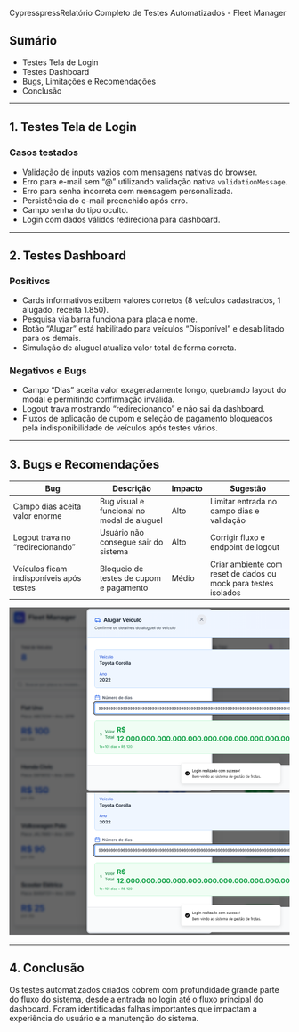 CypresspressRelatório Completo de Testes Automatizados - Fleet Manager

## Sumário

- Testes Tela de Login
- Testes Dashboard
- Bugs, Limitações e Recomendações
- Conclusão

---

## 1. Testes Tela de Login

### Casos testados

- Validação de inputs vazios com mensagens nativas do browser.
- Erro para e-mail sem “@” utilizando validação nativa `validationMessage`.
- Erro para senha incorreta com mensagem personalizada.
- Persistência do e-mail preenchido após erro.
- Campo senha do tipo oculto.
- Login com dados válidos redireciona para dashboard.


---

## 2. Testes Dashboard

### Positivos

- Cards informativos exibem valores corretos (8 veículos cadastrados, 1 alugado, receita 1.850).
- Pesquisa via barra funciona para placa e nome.
- Botão “Alugar” está habilitado para veículos “Disponível” e desabilitado para os demais.
- Simulação de aluguel atualiza valor total de forma correta.

### Negativos e Bugs

- Campo “Dias” aceita valor exageradamente longo, quebrando layout do modal e permitindo confirmação inválida.
- Logout trava mostrando “redirecionando” e não sai da dashboard.
- Fluxos de aplicação de cupom e seleção de pagamento bloqueados pela indisponibilidade de veículos após testes vários.

---

## 3. Bugs e Recomendações

| Bug                                       | Descrição                                     | Impacto  | Sugestão                                                     |
|-------------------------------------------|-----------------------------------------------|----------|--------------------------------------------------------------|
| Campo dias aceita valor enorme            | Bug visual e funcional no modal de aluguel    | Alto     | Limitar entrada no campo dias e validação                     |
| Logout trava no “redirecionando”          | Usuário não consegue sair do sistema          | Alto     | Corrigir fluxo e endpoint de logout                           |
| Veículos ficam indisponíveis após testes  | Bloqueio de testes de cupom e pagamento       | Médio    | Criar ambiente com reset de dados ou mock para testes isolados|



![Bug campo Days](cypress/screenshots/bug-campo-days-excesso.png)

---

## 4. Conclusão

Os testes automatizados criados cobrem com profundidade grande parte do fluxo do sistema, desde a entrada no login até o fluxo principal do dashboard. Foram identificadas falhas importantes que impactam a experiência do usuário e a manutenção do sistema.
